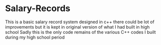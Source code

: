 # Salary-Records

This is a basic salary record system designed in c++ 
there could be lot of improvements but it is kept in original version of what I had built in high school 
Sadly this is the only code remains of the various C++ codes I built during my high school period
